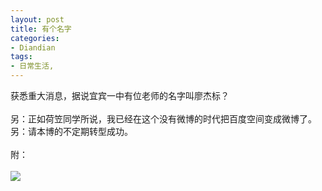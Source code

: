 ```yaml
---
layout: post
title: 有个名字
categories:
- Diandian
tags:
- 日常生活, 
---
```

获悉重大消息，据说宜宾一中有位老师的名字叫廖杰标？
<br />
<br />另：正如荷笠同学所说，我已经在这个没有微博的时代把百度空间变成微博了。
<br />另：请本博的不定期转型成功。
<br />
<br />附：
<br />
<br />
<img src="http://m3.img.srcdd.com/farm5/d/2012/0627/10/03D2BA01AE15508ECB752D5E2E10A8E1_B500_900_394_490.PNG" />